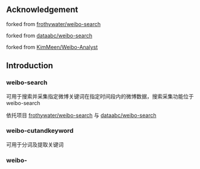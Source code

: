 ## Acknowledgement

forked from [frothywater/weibo-search](https://github.com/frothywater/weibo-search)

forked from [dataabc/weibo-search](https://github.com/dataabc/weibo-search)

forked from [KimMeen/Weibo-Analyst](https://github.com/KimMeen/Weibo-Analyst)

## Introduction

### weibo-search

可用于搜索并采集指定微博关键词在指定时间段内的微博数据，搜索采集功能位于 weibo-search

依托项目 [frothywater/weibo-search](https://github.com/frothywater/weibo-search) 与 [dataabc/weibo-search](https://github.com/dataabc/weibo-search)

### weibo-cutandkeyword

可用于分词及提取关键词

### weibo-
